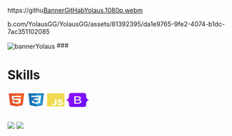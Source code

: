 
https://githu[BannerGitHabYolaus.1080p.webm](https://github.com/YolausGG/YolausGG/assets/81392395/59d2dbf6-327b-40cc-a097-f4c1e076070f)

b.com/YolausGG/YolausGG/assets/81392395/da1e9765-9fe2-4074-b1dc-7ac351102085

<img align="center" alt="bannerYolaus" src="https://github.com/YolausGG/YolausGG/blob/main/Yolaus%20Banner.png">
### <h1> Skills </h1>
 
 <img align="center" alt="HTML" height="30" width="40" src="https://raw.githubusercontent.com/devicons/devicon/master/icons/html5/html5-original.svg"> <img align="center" alt="CSS" height="30" width="40" src="https://raw.githubusercontent.com/devicons/devicon/master/icons/css3/css3-original.svg">   <img align="center" alt="JS" height="30" width="40" src="https://raw.githubusercontent.com/devicons/devicon/master/icons/javascript/javascript-plain.svg"> <img align="center" alt="Bootstrap" height="40" width="50" src="https://raw.githubusercontent.com/devicons/devicon/master/icons/bootstrap/bootstrap-original.svg">  
##
  <a href = "mailto:godoyyolaus07@gmail.com"><img src="https://img.shields.io/badge/-Gmail-%23333?style=for-the-badge&logo=gmail&logoColor=red" target="_blank"></a>
  <a href="https://www.linkedin.com/in/yolausgg/" target="_blank"><img src="https://img.shields.io/badge/-LinkedIn-%230077B5?style=for-the-badge&logo=linkedin&logoColor=white" target="_blank"></a> 

